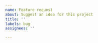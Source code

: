 ```yaml
---
name: Feature request
about: Suggest an idea for this project
title: ''
labels: bug
assignees: ''

---
```

